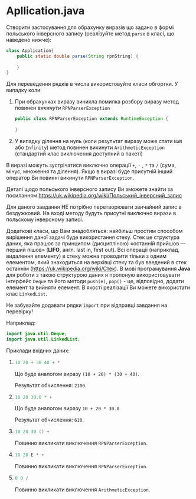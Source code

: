 # Apllication.java

Створити застосування для обрахунку виразів що задано в формі польського інверсного запису (реалізуйте метод `parse` в класі, що наведено нижче):

```java
class Application{
	public static double parse(String rpnString) {
        
	}
}
```
      
Для переведення рядків в числа використовуйте класи обгортки.
У випадку коли:

1. При обрахунках виразу виникла помилка розбору виразу метод повинен *викинути* `RPNParserException`

    ```java
    public class RPNParserException extends RuntimeException {
          
    }
    ```
2. У випадку ділення на нуль (коли результат виразу може стати `NaN` або `Infinity`) метод повинен викинути `ArithmeticException` (стандартий клас виключення доступний в пакеті)

В виразі можуть зустрічатися виключно операції `+`, `-` , `*` та `/` (сума, мінус, множення та ділення). Якщо в виразі буде присутній інший оператор Ви повинні викинути `RPNParserException`.

Деталі щодо польського інверсного запису Ви зможете знайти за посиланням https://uk.wikipedia.org/wiki/Польський_інверсний_запис

Для даного завдання НЕ потрібно перетворювати звичайний запис в бездужковий. На вході методу будуть присутні виключно вирази в польскому інверсному записі.

Додаткові класи, що Вам знадобляться: найбільш простим способом вирішення даної задачі буде використання стеку. Стек це структура даних, яка працює за принципом (дисципліною) «останній прийшов — перший пішов» (**LIFO**, англ. last in, first out). Всі операції (наприклад, видалення елементу) в стеку можна проводити тільки з одним елементом, який знаходиться на верхівці стеку та був введений в стек останнім (https://uk.wikipedia.org/wiki/Стек). В мові програмування **Java** для роботи з такою структурою даних я пропоную використовувати інтерфейс `Deque` та його методи `push(e)`, `pop()` - це, відповідно, додати елемент та вийняти елемент. В якості реалізації Ви можете використати клас `LinkedList`.

Не забувайте додавати рядки `import` при відправці завдання на перевірку!

Наприклад:

```java
import java.util.Deque;
import java.util.LinkedList;
```
    
Приклади вхідних даних:

1. 
    ```java
    10 20 + 30 40 + *
    ```
    Що буде аналогом виразу `(10 + 20) * (30 + 40)`.

    Результат обчислення: `2100`.

2.  
    ```java
    10 20 30.0 * +
    ```
    Що буде аналогом виразу `10 + 20 * 30.0`

    Результат обчислення: `610`.

3.  ```java
    10 20 30 () +
    ```
    Повинно викликати виключення `RPNParserException`.

4.  ```java
    10 20 Е * +
    ```
    Повинно викликати виключення `RPNParserException`.

5.  ```java
    0 0 /
    ```
    Повинно викликати виключення `ArithmeticException`.
